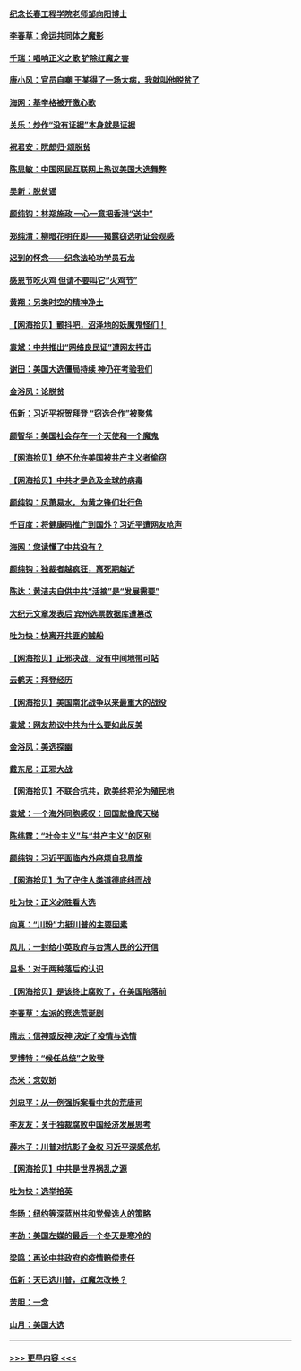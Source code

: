 #### [纪念长春工程学院老师邹向阳博士](../pages/nsc993/n12585390.md?t=12020001) 
#### [李春草：命运共同体之魔影](../pages/nsc993/n12585026.md?t=12020001) 
#### [千瑞：唱响正义之歌 铲除红魔之害](../pages/nsc993/n12585002.md?t=12020001) 
#### [唐小风：官员自嘲 王某得了一场大病，我就叫他脱贫了](../pages/nsc993/n12584981.md?t=12020001) 
#### [海网：基辛格被开激心歌](../pages/nsc993/n12584946.md?t=12020001) 
#### [关乐：炒作“没有证据”本身就是证据](../pages/nsc993/n12583146.md?t=12020001) 
#### [祝君安：阮郎归‧颂脱贫](../pages/nsc993/n12583119.md?t=12020001) 
#### [陈思敏：中国网民互联网上热议美国大选舞弊](../pages/nsc993/n12582845.md?t=12020001) 
#### [吴新：脱贫谣](../pages/nsc993/n12580839.md?t=12020001) 
#### [颜纯钩：林郑施政 一心一意把香港“送中”](../pages/nsc993/n12580805.md?t=12020001) 
#### [郑纯清：柳暗花明在即——揭露窃选听证会观感](../pages/nsc993/n12580795.md?t=12020001) 
#### [迟到的怀念——纪念法轮功学员石龙](../pages/nsc993/n12580245.md?t=12020001) 
#### [感恩节吃火鸡  但请不要叫它“火鸡节”](../pages/nsc993/n12580252.md?t=12020001) 
#### [黄翔：另类时空的精神净土](../pages/nsc993/n12578638.md?t=12020001) 
#### [【网海拾贝】颤抖吧，沼泽地的妖魔鬼怪们！](../pages/nsc993/n12578552.md?t=12020001) 
#### [袁斌：中共推出“网络良民证”遭网友抨击](../pages/nsc993/n12578511.md?t=12020001) 
#### [谢田：美国大选僵局持续 神仍在考验我们](../pages/nsc993/n12577432.md?t=12020001) 
#### [金浴凤：论脱贫](../pages/nsc993/n12576386.md?t=12020001) 
#### [伍新：习近平祝贺拜登 “窃选合作”被聚焦](../pages/nsc993/n12576358.md?t=12020001) 
#### [颜智华：美国社会存在一个天使和一个魔鬼](../pages/nsc993/n12574299.md?t=12020001) 
#### [【网海拾贝】绝不允许美国被共产主义者偷窃](../pages/nsc993/n12573396.md?t=12020001) 
#### [【网海拾贝】中共才是危及全球的病毒](../pages/nsc993/n12571204.md?t=12020001) 
#### [颜纯钩：风萧易水，为黄之锋们壮行色](../pages/nsc993/n12571487.md?t=12020001) 
#### [千百度：将健康码推广到国外？习近平遭网友呛声](../pages/nsc993/n12570808.md?t=12020001) 
#### [海网：您读懂了中共没有？](../pages/nsc993/n12570487.md?t=12020001) 
#### [颜纯钩：独裁者越疯狂，离死期越近](../pages/nsc993/n12569055.md?t=12020001) 
#### [陈达：黄洁夫自供中共“活摘”是“发展需要”](../pages/nsc993/n12568541.md?t=12020001) 
#### [大纪元文章发表后 宾州选票数据库遭篡改](../pages/nsc993/n12568105.md?t=12020001) 
#### [吐为快：快离开共匪的贼船](../pages/nsc993/n12568462.md?t=12020001) 
#### [【网海拾贝】正邪决战，没有中间地带可站](../pages/nsc993/n12568439.md?t=12020001) 
#### [云鹤天：拜登经历](../pages/nsc993/n12567294.md?t=12020001) 
#### [【网海拾贝】美国南北战争以来最重大的战役](../pages/nsc993/n12567247.md?t=12020001) 
#### [袁斌：网友热议中共为什么要如此反美](../pages/nsc993/n12567162.md?t=12020001) 
#### [金浴凤：美选探幽](../pages/nsc993/n12567147.md?t=12020001) 
#### [戴东尼：正邪大战](../pages/nsc993/n12567033.md?t=12020001) 
#### [【网海拾贝】不联合抗共，欧美终将沦为殖民地](../pages/nsc993/n12565068.md?t=12020001) 
#### [袁斌：一个海外同胞感叹：回国就像爬天梯](../pages/nsc993/n12564986.md?t=12020001) 
#### [陈纬霆：“社会主义”与“共产主义”的区别](../pages/nsc993/n12562417.md?t=12020001) 
#### [颜纯钩：习近平面临内外麻烦自我周旋](../pages/nsc993/n12563356.md?t=12020001) 
#### [【网海拾贝】为了守住人类道德底线而战](../pages/nsc993/n12562542.md?t=12020001) 
#### [吐为快：正义必胜看大选](../pages/nsc993/n12561967.md?t=12020001) 
#### [向真：“川粉”力挺川普的主要因素](../pages/nsc993/n12560774.md?t=12020001) 
#### [风儿：一封给小英政府与台湾人民的公开信](../pages/nsc993/n12560581.md?t=12020001) 
#### [吕朴：对于两种落后的认识](../pages/nsc993/n12560492.md?t=12020001) 
#### [【网海拾贝】是该终止腐败了，在美国陷落前](../pages/nsc993/n12559936.md?t=12020001) 
#### [李春草：左派的竞选荒诞剧](../pages/nsc993/n12558380.md?t=12020001) 
#### [隋志：信神或反神 决定了疫情与选情](../pages/nsc993/n12558255.md?t=12020001) 
#### [罗博特：“候任总统”之败登](../pages/nsc993/n12558189.md?t=12020001) 
#### [杰米：念奴娇](../pages/nsc993/n12558174.md?t=12020001) 
#### [刘忠平：从一例强拆案看中共的荒唐司](../pages/nsc993/n12558036.md?t=12020001) 
#### [李友友：关于独裁腐败中国经济发展思考](../pages/nsc993/n12558004.md?t=12020001) 
#### [薛木子：川普对抗影子金权 习近平深感危机](../pages/nsc993/n12557342.md?t=12020001) 
#### [【网海拾贝】中共是世界祸乱之源](../pages/nsc993/n12555353.md?t=12020001) 
#### [吐为快：选举拾英](../pages/nsc993/n12555041.md?t=12020001) 
#### [华旸：纽约等深蓝州共和党候选人的策略](../pages/nsc993/n12554309.md?t=12020001) 
#### [李劼：美国左媒的最后一个冬天是寒冷的](../pages/nsc993/n12552947.md?t=12020001) 
#### [梁鸣：再论中共政府的疫情赔偿责任](../pages/nsc993/n12553012.md?t=12020001) 
#### [伍新：天已选川普，红魔怎改换？](../pages/nsc993/n12552970.md?t=12020001) 
#### [苦胆：一念](../pages/nsc993/n12552957.md?t=12020001) 
#### [山月：美国大选](../pages/nsc993/n12552446.md?t=12020001) 

----
#### [ >>> 更早内容 <<< ](../indexes/nsc993-earlier.md)
